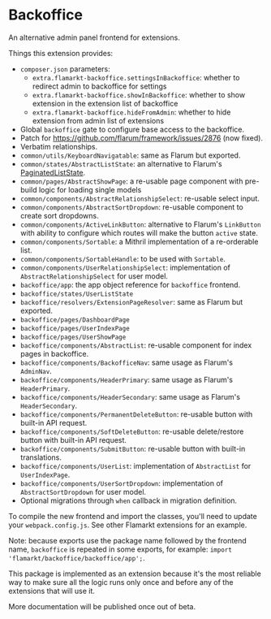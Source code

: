# Backoffice

An alternative admin panel frontend for extensions.

Things this extension provides:

- `composer.json` parameters:
  - `extra.flamarkt-backoffice.settingsInBackoffice`: whether to redirect admin to backoffice for settings
  - `extra.flamarkt-backoffice.showInBackoffice`: whether to show extension in the extension list of backoffice
  - `extra.flamarkt-backoffice.hideFromAdmin`: whether to hide extension from admin list of extensions
- Global `backoffice` gate to configure base access to the backoffice.
- Patch for https://github.com/flarum/framework/issues/2876 (now fixed).
- Verbatim relationships.
- `common/utils/KeyboardNavigatable`: same as Flarum but exported.
- `common/states/AbstractListState`: an alternative to Flarum's [PaginatedListState](https://github.com/flarum/framework/blob/main/framework/core/js/src/common/states/PaginatedListState.ts).
- `common/pages/AbstractShowPage`: a re-usable page component with pre-build logic for loading single models
- `common/components/AbstractRelationshipSelect`: re-usable select input.
- `common/components/AbstractSortDropdown`: re-usable component to create sort dropdowns.
- `common/components/ActiveLinkButton`: alternative to Flarum's `LinkButton` with ability to configure which routes will make the button `active` state.
- `common/components/Sortable`: a Mithril implementation of a re-orderable list.
- `common/components/SortableHandle`: to be used with `Sortable`.
- `common/components/UserRelationshipSelect`: implementation of `AbstractRelationshipSelect` for user model.
- `backoffice/app`: the app object reference for `backoffice` frontend.
- `backoffice/states/UserListState`
- `backoffice/resolvers/ExtensionPageResolver`: same as Flarum but exported.
- `backoffice/pages/DashboardPage`
- `backoffice/pages/UserIndexPage`
- `backoffice/pages/UserShowPage`
- `backoffice/components/AbstractList`: re-usable component for index pages in backoffice.
- `backoffice/components/BackofficeNav`: same usage as Flarum's `AdminNav`.
- `backoffice/components/HeaderPrimary`: same usage as Flarum's `HeaderPrimary`.
- `backoffice/components/HeaderSecondary`: same usage as Flarum's `HeaderSecondary`.
- `backoffice/components/PermanentDeleteButton`: re-usable button with built-in API request.
- `backoffice/components/SoftDeleteButton`: re-usable delete/restore button with built-in API request.
- `backoffice/components/SubmitButton`: re-usable button with built-in translations.
- `backoffice/components/UserList`: implementation of `AbstractList` for `UserIndexPage`.
- `backoffice/components/UserSortDropdown`: implementation of `AbstractSortDropdown` for user model.
- Optional migrations through `when` callback in migration definition.

To compile the new frontend and import the classes, you'll need to update your `webpack.config.js`.
See other Flamarkt extensions for an example.

Note: because exports use the package name followed by the frontend name, `backoffice` is repeated in some exports, for example: `import 'flamarkt/backoffice/backoffice/app';`.

This package is implemented as an extension because it's the most reliable way to make sure all the logic runs only once and before any of the extensions that will use it.

More documentation will be published once out of beta.
